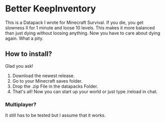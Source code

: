 # Better KeepInventory
 
This is a Datapack I wrote for Minecraft Survival. If you die, you get slowness II for 1 minute and loose 10 levels.
This makes it more balanced than just dying without loosing anything. Now you have to care about dying again. What a pity.
## How to install?

Glad you ask!

1. Download the newest release.
2. Go to your Minecraft saves folder.
3. Drop the .zip File in the datapacks Folder.
4. That's all! Now you can start up your world or just type /reload in chat.

### Multiplayer?
It still has to be tested but I assume that it works.